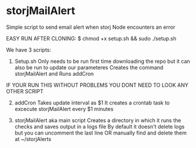 # storjMailAlert
Simple script to send email alert when storj Node encounters an error

EASY RUN AFTER CLONING:
$ chmod +x setup.sh && sudo ./setup.sh

We have 3 scripts:

1. Setup.sh
  Only needs to be run first time downloading the repo
  but it can also be run to update our parameteres
  Creates the command storjMailAlert and
  Runs addCron 
  
  IF YOUR RUN THIS WITHOUT PROBLEMS YOU DONT NEED TO LOOK ANY OTHER SCRIPT

2. addCron
  Takes update interval as $1
  It creates a crontab task to excecute storjMailAlert every $1 minutes
  
3. storjMailAlert
  aka main script
  Creates a directory in which it runs the checks and saves output in a logs file
  By default it doesn't delete logs but you can uncomment the last line 
  OR manually find and delete them at ~/storjAlerts
